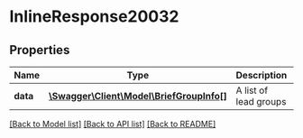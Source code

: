 # InlineResponse20032

## Properties
Name | Type | Description | Notes
------------ | ------------- | ------------- | -------------
**data** | [**\Swagger\Client\Model\BriefGroupInfo[]**](BriefGroupInfo.md) | A list of lead groups | [optional] 

[[Back to Model list]](../README.md#documentation-for-models) [[Back to API list]](../README.md#documentation-for-api-endpoints) [[Back to README]](../README.md)

